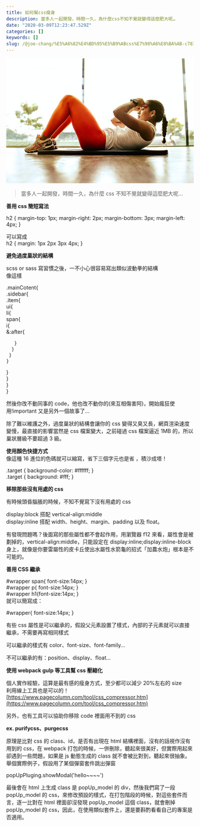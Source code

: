 ```yaml
---
title: 如何幫css瘦身
description: 當多人一起開發，時間一久，為什麼css不知不覺就變得這麼肥大呢…
date: "2020-03-09T12:23:47.529Z"
categories: []
keywords: []
slug: /@joe-chang/%E5%A6%82%E4%BD%95%E5%B9%ABcss%E7%98%A6%E8%BA%AB-c781f80aeceb
---
```


![](/img/1__LIP9SVBWffX__alJbCuESXA.jpeg)

> 當多人一起開發，時間一久，為什麼 css 不知不覺就變得這麼肥大呢…

**善用 css 簡短寫法**

h2 { margin-top: 1px; margin-right: 2px; margin-bottom: 3px; margin-left: 4px; }

可以寫成  
h2 { margin: 1px 2px 3px 4px; }

**避免過度巢狀的結構**

scss or sass 寫習慣之後，一不小心很容易寫出類似波動拳的結構  
像這樣

.mainCotent{  
 .sidebar{  
 .item{  
 ui{  
 li{  
 span{  
 i{  
 &:after{

       }
      }
     }
    }

}  
 }  
 }  
}

然後你改不動同事的 code，他也改不動你的(來互相傷害阿)，開始瘋狂使用!important 又是另外一個故事了…

除了難以維護之外，過度巢狀的結構會讓你的 css 變得又臭又長，網頁渲染速度變慢，最直接的影響當然是 css 檔案變大，之前碰過 css 檔案逼近 1MB 的，所以巢狀層級不要超過 3 級。

**使用顏色快捷方式**  
像這種 16 進位的色碼就可以縮寫，省下三個字元也是省 ，積沙成塔！

.target { background-color: #ffffff; }  
.target { background: #fff; }

**移除那些沒有用處的 css**

有時候頭昏腦脹的時候，不知不覺寫下沒有用處的 css

display:block 搭配 vertical-align:middle  
display:inline 搭配 width、height、margin、padding 以及 float。

有發現問題嗎？後面寫的那些屬性都不會起作用，用瀏覽器 f12 來看，屬性會是被劃掉的，vertical-align:middle，只能設定在 display:inline;display:inline-block 身上，就像是你要雷屬性的皮卡丘使出水屬性水箭龜的招式「加農水炮」根本是不可能的。

**善用 CSS 繼承**

#wrapper span{ font-size:14px; }  
#wrapper p{ font-size:14px; }  
#wrapper h1{font-size:14px; }  
就可以簡寫成：

#wrapper{ font-size:14px; }

有些 css 屬性是可以繼承的，假設父元素設置了樣式，內部的子元素就可以直接繼承，不需要再寫相同樣式

可以繼承的樣式有 color、font-size、font-family…

不可以繼承的有：position、display、float…

**使用 webpack gulp 等工具幫 css 壓縮化**

個人實作經驗，這算是最有感的瘦身方式，至少都可以減少 20%左右的 size  
利用線上工具也是可以的！[https://www.pagecolumn.com/tool/css_compressor.htm](https://www.pagecolumn.com/tool/css_compressor.htm)

另外，也有工具可以協助你移除 code 裡面用不到的 css

**ex. purifycss、purgecss**

原理是比對 css 的 class、id，是否有出現在 html 結構裡面，沒有的話視作沒有用到的 css，在 webpack 打包的時候，一併刪除，聽起來很美好，但實際用起來卻遇到一些問題，如果是 js 動態生成的 class 就不會被比對到，聽起來很抽象。舉個實際例子，假設用了某個彈窗套件跳出彈窗

popUpPluging.showModal('hello~~~~')

最後會在 html 上生成 class 是 popUp_model 的 div，然後我們寫了一段 popUp_model 的 css，來修改預設的樣式，在打包階段的時候，對這些套件而言，逐一比對在 html 裡面卻沒發現 popUp_model 這個 class，就會刪掉 popUp_model 的 css，因此，在使用類似套件上，還是要斟酌看看自己的專案是否適用。

